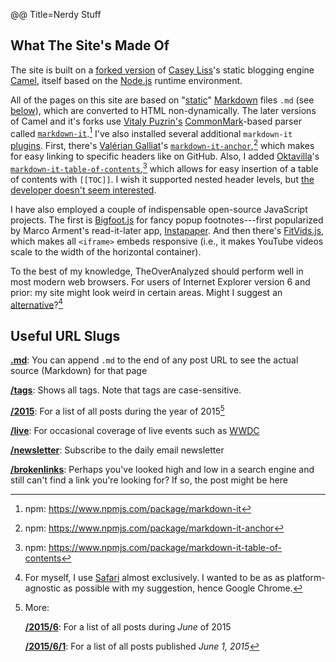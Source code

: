 @@ Title=Nerdy Stuff  

## What The Site's Made Of

The site is built on a [forked version][github] of [Casey Liss][twitter]'s static blogging engine [Camel][github 2], itself based on the [Node.js][wikipedia] runtime environment.

All of the pages on this site are based on "[static][wikipedia 2]" [Markdown][wikipedia 3] files `.md` (see [below][theoveranalyzed]), which are converted to HTML non-dynamically. The later versions of Camel and it's forks use [Vitaly Puzrin's][twitter 2] [CommonMark][commonmark]-based parser called [`markdown-it`][github 3].[^mdinpm] I've also installed several additional `markdown-it` [plugins][mdipl]. First, there's [Valérian Galliat][val]'s [`markdown-it-anchor`][github 4],[^mdianpm] which makes for easy linking to specific headers like on GitHub. Also, I added [Oktavilla][oktavilla]'s [`markdown-it-table-of-contents`][github 5],[^mditocnpm] which allows for easy insertion of a table of contents with `[[TOC]]`. I wish it supported nested header levels, but [the developer doesn't seem interested][okt].

I have also employed a couple of indispensable open-source JavaScript projects. The first is [Bigfoot.js][bigfootjs] for fancy popup footnotes---first popularized by Marco Arment's read-it-later app, [Instapaper][marco]. And then there's [FitVids.js][fitvidsjs], which makes all `<iframe>` embeds responsive (i.e., it makes YouTube videos scale to the width of the horizontal container).
 
To the best of my knowledge, TheOverAnalyzed should perform well in most modern web browsers. For users of Internet Explorer version 6 and prior: my site might look weird in certain areas. Might I suggest an [alternative][google]?[^chrome]

## Useful URL Slugs

**[.md][theoveranalyzed 4]**: You can append `.md` to the end of any post URL to see the actual source (Markdown) for that page

**[/tags][theoveranalyzed 2]**: Shows all tags. Note that tags are case-sensitive.

**[/2015][theoveranalyzed 3]**: For a list of all posts during the year of 2015[^time]

**[/live][theoveranalyzed 5]**: For occasional coverage of live events such as [WWDC][apple]

**[/newsletter][theoveranalyzed 6]**: Subscribe to the daily email newsletter

**[/brokenlinks][theoveranalyzed 7]**: Perhaps you've looked high and low in a search engine and still can't find a link you're looking for? If so, the post might be here

[^chrome]: For myself, I use [Safari][wikipedia 4] almost exclusively. I wanted to be as as platform-agnostic as possible with my suggestion, hence Google Chrome.
[^mdinpm]: npm: <https://www.npmjs.com/package/markdown-it>
[^mdianpm]: npm: <https://www.npmjs.com/package/markdown-it-anchor>
[^mditocnpm]: npm: <https://www.npmjs.com/package/markdown-it-table-of-contents>
[^time]: More:

	**[/2015/6][theoveranalyzed 8]**: For a list of all posts during *June* of 2015

	**[/2015/6/1][theoveranalyzed 9]**: For a list of all posts published *June 1, 2015*

[apple]: https://developer.apple.com/wwdc/
[bigfootjs]: http://www.bigfootjs.com/
[commonmark]: http://commonmark.org
[fitvidsjs]: http://fitvidsjs.com
[github]: https://github.com/DataMcFly/camel
[github 2]: https://github.com/cliss/camel
[github 3]: https://github.com/markdown-it/markdown-it
[github 4]: https://github.com/valeriangalliat/markdown-it-anchor
[github 5]: https://github.com/Oktavilla/markdown-it-table-of-contents
[google]: https://encrypted.google.com/chrome
[marco]: http://www.marco.org/2011/10/17/instapaper-4-released
[mdipl]: https://www.npmjs.com/browse/keyword/markdown-it-plugin
[okt]: https://twitter.com/oktavilla/status/638103971018764288
[oktavilla]: http://oktavilla.se
[theoveranalyzed]: /nerd#slugs
[theoveranalyzed 2]: /tags
[theoveranalyzed 3]: /2015
[theoveranalyzed 4]: /nerd.md
[theoveranalyzed 5]: /live
[theoveranalyzed 6]: /newsletter
[theoveranalyzed 7]: /brokenlinks
[theoveranalyzed 8]: /2015/6
[theoveranalyzed 9]: /2015/6/1
[val]: https://twitter.com/valeriangalliat
[twitter]: https://twitter.com/caseyliss
[twitter 2]: https://twitter.com/puzrin
[wikipedia]: https://en.wikipedia.org/wiki/Node.js
[wikipedia 2]: https://en.wikipedia.org/wiki/Static_web_page
[wikipedia 3]: https://en.wikipedia.org/wiki/Markdown
[wikipedia 4]: https://en.wikipedia.org/wiki/Safari_(web_browser)